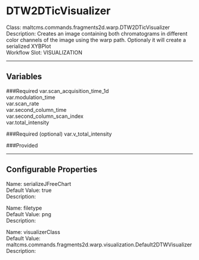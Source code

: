 # DTW2DTicVisualizer
Class: maltcms.commands.fragments2d.warp.DTW2DTicVisualizer  
Description: Creates an image containing both chromatograms in different color channels of the image using the warp path. Optionaly it will create a serialized XYBPlot  
Workflow Slot: VISUALIZATION  

---

## Variables
###Required
var.scan_acquisition_time_1d  
var.modulation_time  
var.scan_rate  
var.second_column_time  
var.second_column_scan_index  
var.total_intensity  

###Required (optional)
var.v_total_intensity  

###Provided


---

## Configurable Properties
Name: serializeJFreeChart  
Default Value: true  
Description:   
  
Name: filetype  
Default Value: png  
Description:   
  
Name: visualizerClass  
Default Value: maltcms.commands.fragments2d.warp.visualization.Default2DTWVisualizer  
Description:   
  

